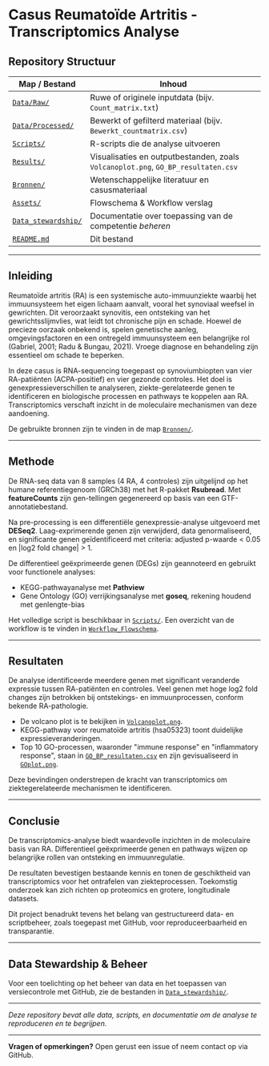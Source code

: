 # Casus Reumatoïde Artritis - Transcriptomics Analyse

## Repository Structuur

| Map / Bestand          | Inhoud                                                                                      |
|------------------------|---------------------------------------------------------------------------------------------|
| [`Data/Raw/`](Data/Raw/)              | Ruwe of originele inputdata (bijv. `Count_matrix.txt`)                                                |
| [`Data/Processed/`](Data/Processed/)  | Bewerkt of gefilterd materiaal (bijv. `Bewerkt_countmatrix.csv`)                                       |
| [`Scripts/`](Scripts/)                | R-scripts die de analyse uitvoeren                                                                     |
| [`Results/`](Results/)                | Visualisaties en outputbestanden, zoals `Volcanoplot.png`, `GO_BP_resultaten.csv`                      |
| [`Bronnen/`](Bronnen/)                | Wetenschappelijke literatuur en casusmateriaal                                                         |
| [`Assets/`](Assets/)                  | Flowschema & Workflow verslag                                                                          |
| [`Data_stewardship/`](Data_stewardship/) | Documentatie over toepassing van de competentie *beheren*                                           |
| [`README.md`](README.md)              | Dit bestand                                                                                             |


---

## Inleiding  
Reumatoïde artritis (RA) is een systemische auto-immuunziekte waarbij het immuunsysteem het eigen lichaam aanvalt, vooral het synoviaal weefsel in gewrichten. Dit veroorzaakt synovitis, een ontsteking van het gewrichtsslijmvlies, wat leidt tot chronische pijn en schade. Hoewel de precieze oorzaak onbekend is, spelen genetische aanleg, omgevingsfactoren en een ontregeld immuunsysteem een belangrijke rol (Gabriel, 2001; Radu & Bungau, 2021). Vroege diagnose en behandeling zijn essentieel om schade te beperken.  

In deze casus is RNA-sequencing toegepast op synoviumbiopten van vier RA-patiënten (ACPA-positief) en vier gezonde controles. Het doel is genexpressieverschillen te analyseren, ziekte-gerelateerde genen te identificeren en biologische processen en pathways te koppelen aan RA. Transcriptomics verschaft inzicht in de moleculaire mechanismen van deze aandoening.  

De gebruikte bronnen zijn te vinden in de map [`Bronnen/`](Bronnen/).

---

## Methode  
De RNA-seq data van 8 samples (4 RA, 4 controles) zijn uitgelijnd op het humane referentiegenoom (GRCh38) met het R-pakket **Rsubread**. Met **featureCounts** zijn gen-tellingen gegenereerd op basis van een GTF-annotatiebestand.  

Na pre-processing is een differentiële genexpressie-analyse uitgevoerd met **DESeq2**. Laag-exprimerende genen zijn verwijderd, data genormaliseerd, en significante genen geïdentificeerd met criteria: adjusted p-waarde < 0.05 en |log2 fold change| > 1.  

De differentieel geëxprimeerde genen (DEGs) zijn geannoteerd en gebruikt voor functionele analyses:  
- KEGG-pathwayanalyse met **Pathview**  
- Gene Ontology (GO) verrijkingsanalyse met **goseq**, rekening houdend met genlengte-bias  

Het volledige script is beschikbaar in [`Scripts/`](Scripts/). Een overzicht van de workflow is te vinden in [`Workflow_Flowschema`](Assets/Workflow_Flowschema).

---

## Resultaten  
De analyse identificeerde meerdere genen met significant veranderde expressie tussen RA-patiënten en controles. Veel genen met hoge log2 fold changes zijn betrokken bij ontstekings- en immuunprocessen, conform bekende RA-pathologie.  

- De volcano plot is te bekijken in [`Volcanoplot.png`](Resultaten/Deseq2_results/Volcanoplot.png.png).  
- KEGG-pathway voor reumatoïde artritis (hsa05323) toont duidelijke expressieveranderingen.  
- Top 10 GO-processen, waaronder "immune response" en "inflammatory response", staan in [`GO_BP_resultaten.csv`](Resultaten/Pathway_analysis_results/GO_BP_resultaten.csv) en zijn gevisualiseerd in [`GOplot.png`](Resultaten/Pathway_analysis_results/GO_plot_zoom_png.png).  

Deze bevindingen onderstrepen de kracht van transcriptomics om ziektegerelateerde mechanismen te identificeren.

---

## Conclusie  
De transcriptomics-analyse biedt waardevolle inzichten in de moleculaire basis van RA. Differentieel geëxprimeerde genen en pathways wijzen op belangrijke rollen van ontsteking en immuunregulatie.  

De resultaten bevestigen bestaande kennis en tonen de geschiktheid van transcriptomics voor het ontrafelen van ziekteprocessen. Toekomstig onderzoek kan zich richten op proteomics en grotere, longitudinale datasets.  

Dit project benadrukt tevens het belang van gestructureerd data- en scriptbeheer, zoals toegepast met GitHub, voor reproduceerbaarheid en transparantie.

---

## Data Stewardship & Beheer  
Voor een toelichting op het beheer van data en het toepassen van versiecontrole met GitHub, zie de bestanden in [`Data_stewardship/`](Data_stewardship/).

---

*Deze repository bevat alle data, scripts, en documentatie om de analyse te reproduceren en te begrijpen.*

---

**Vragen of opmerkingen?** Open gerust een issue of neem contact op via GitHub.


